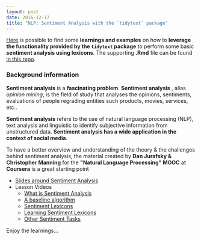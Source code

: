 ```yaml
---
layout: post
date: 2016-12-17
title: "NLP: Sentiment Analysis with the `tidytext` package"
---
```


[Here](https://rpubs.com/pparacch/236096) is possible to find some __learnings and examples__ on how to __leverage the functionality provided by the `tidytext` package__ to perform some basic __sentiment analysis using lexicons__. The supporting __.Rmd__ file can be found [in this repo](https://github.com/pparacch/DataSciencePosts/blob/master/expl_NLP_sentiment_analysis_example.Rmd).

### Background information

__Sentiment analysis__ is a __fascinating problem__. __Sentiment analysis__ , alias _opinion mining_, is the field of study that analyses the opinions, sentiments, evaluations of people regrading entities such products, movies, services, etc..

__Sentiment analysis__ refers to the use of natural language processing (NLP), text analysis and linguistic to identify subjective information from unstructured data. __Sentiment analysis has a wide application in the context of social media__.

To have a better overview and understanding of the theory & the challenges behind sentiment analysis, the material created by __Dan Jurafsky & Christopher Manning__ for the __"Natural Language Processing" MOOC__ at __Coursera__ is a great starting point

* [Slides around Sentiment Analysis](http://spark-public.s3.amazonaws.com/nlp/slides/sentiment.pdf)
* Lesson Videos
  * [What is Sentiment Analysis](https://www.youtube.com/watch?v=sxPBv4Skj98&index=33&list=PL6397E4B26D00A269&t=1s)
  * [A baseline algorithm](https://www.youtube.com/watch?v=b9UJ6W0jG1M&index=34&list=PL6397E4B26D00A269)
  * [Sentiment Lexicons](https://www.youtube.com/watch?v=Rv3f1FKzwjM&index=35&list=PL6397E4B26D00A269)
  * [Learning Sentiment Lexicons](https://www.youtube.com/watch?v=_4StZbIYKm8&index=36&list=PL6397E4B26D00A269)
  * [Other Sentiment Tasks](https://www.youtube.com/watch?v=WJP3Pr9PP_8&index=37&list=PL6397E4B26D00A269)

Enjoy the learnings...
